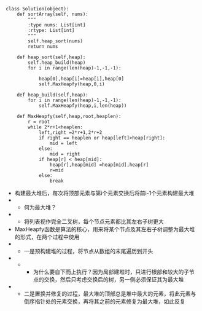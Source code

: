 ```
class Solution(object):
    def sortArray(self, nums):
        """
        :type nums: List[int]
        :rtype: List[int]
        """
        self.heap_sort(nums)
        return nums

    def heap_sort(self,heap):
        self.heap_build(heap)
        for i in range(len(heap)-1,-1,-1):
            
            heap[0],heap[i]=heap[i],heap[0]
            self.MaxHeapfy(heap,0,i)
    
    def heap_build(self,heap):
        for i in range(len(heap)-1,-1,-1):
            self.MaxHeapfy(heap,i,len(heap))
    
    def MaxHeapfy(self,heap,root,heaplen):
        r = root
        while 2*r+1<heaplen:
            left,right =2*r+1,2*r+2
            if right == heaplen or heap[left]>heap[right]:
                mid = left
            else:
                mid = right
            if heap[r] < heap[mid]:
                heap[r],heap[mid] =heap[mid],heap[r]  
                r=mid
            else:
                break
```

- 构建最大堆后，每次将顶部元素与第i个元素交换后将前i-1个元素构建最大堆
- - 何为最大堆？
- - 将列表视作完全二叉树，每个节点元素都比其左右子树更大
- MaxHeapfy函数是算法的核心，用来将某个节点及其左右子树调整为最大堆的形式，在两个过程中使用
- - 一是预构建堆的过程，将节点从数组的末尾遍历到开头
- - - 为什么要自下而上执行？因为局部建堆时，只进行根部和较大的子节点的交换，然后只考虑交换后的树，另一侧必须保证其为最大堆
- - 二是置换并修复的过程，最大堆的顶部总是堆中最大的元素，将此元素与倒序指针处的元素交换，再将其之前的元素修复为最大堆，如此反复
